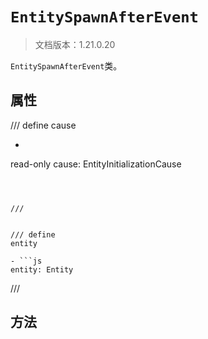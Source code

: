# `EntitySpawnAfterEvent`

> 文档版本：1.21.0.20

`EntitySpawnAfterEvent`类。

## 属性

/// define
cause

- ```js
read-only cause: EntityInitializationCause
```



///


/// define
entity

- ```js
entity: Entity
```



///


## 方法
